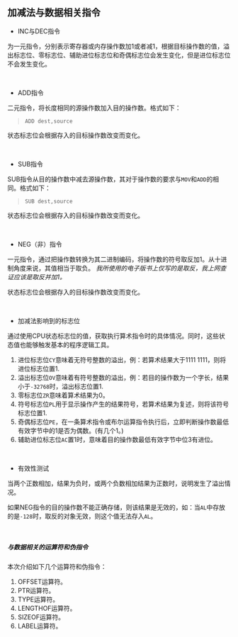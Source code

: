 ## 加减法与数据相关指令

* INC与DEC指令
  
为一元指令，分别表示寄存器或内存操作数加1或者减1，根据目标操作数的值，溢出标志位、零标志位、辅助进位标志位和奇偶标志位会发生变化，但是进位标志位不会发生变化。

&emsp;

* ADD指令

二元指令，将长度相同的源操作数加入目的操作数。格式如下：
>`ADD dest,source`

状态标志位会根据存入的目标操作数改变而变化。

&emsp;

* SUB指令

SUB指令从目的操作数中减去源操作数，其对于操作数的要求与`MOV`和`ADD`的相同。格式如下：
>`SUB dest,source`

状态标志位会根据存入的目标操作数改变而变化。

&emsp;

* NEG（非）指令

一元指令，通过把操作数转换为其二进制编码，将操作数的符号取反加1。从十进制角度来说，其值相当于取负。
_我所使用的电子版书上仅写的是取反，我上网查证应该是取反并加1。_

状态标志位会根据存入的目标操作数改变而变化。

&emsp;

* 加减法影响到的标志位

通过使用CPU状态标志位的值，获取执行算术指令时的具体情况。同时，这些状态值也能够触发基本的程序逻辑工具。

1. 进位标志位`CY`意味着无符号整数的溢出，例：若算术结果大于1111 1111，则将进位标志位置1.
2. 溢出标志位`OV`意味着有符号整数的溢出，例：若目的操作数为一个字长，结果小于`-32768`时，溢出标志位置1.
3. 零标志位`ZR`意味着算术结果为0。
4. 符号标志位`PL`用于显示操作产生的结果符号，若算术结果为复述，则将该符号标志位置1.
5. 奇偶标志位`PE`，在一条算术指令或布尔运算指令执行后，立即判断操作数最低有效字节中的1是否为偶数。(有几个1。)
6. 辅助进位标志位`AC`置1时，意味着目的操作数最低有效字节中位3有进位。

&emsp;

* 有效性测试

当两个正数相加，结果为负时，或两个负数相加结果为正数时，说明发生了溢出情况。

如果NEG指令的目的操作数不能正确存储，则该结果是无效的，如：当`AL`中存放的是`-128`时，取反的对象无效，则这个值无法存入`AL`。

&emsp;

##### 与数据相关的运算符和伪指令

本次介绍如下几个运算符和伪指令：

1. OFFSET运算符。
2. PTR运算符。
3. TYPE运算符。
4. LENGTHOF运算符。
5. SIZEOF运算符。
6. LABEL运算符。

